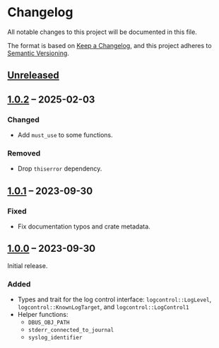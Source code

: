 # Changelog

All notable changes to this project will be documented in this file.

The format is based on [Keep a Changelog](https://keepachangelog.com/en/1.0.0/),
and this project adheres to [Semantic Versioning](https://semver.org/spec/v2.0.0.html).

## [Unreleased]

## [1.0.2] – 2025-02-03

### Changed
- Add `must_use` to some functions.

### Removed
- Drop `thiserror` dependency.

## [1.0.1] – 2023-09-30

### Fixed
- Fix documentation typos and crate metadata.

## [1.0.0] – 2023-09-30

Initial release.

### Added

- Types and trait for the log control interface: `logcontrol::LogLevel`, `logcontrol::KnownLogTarget`, and `logcontrol::LogControl1`
- Helper functions:
    - `DBUS_OBJ_PATH`
    - `stderr_connected_to_journal`
    - `syslog_identifier`

[Unreleased]: https://github.com/swsnr/logcontrol.rs/compare/logcontrol-v1.0.2...HEAD
[1.0.2]: https://github.com/swsnr/logcontrol.rs/compare/logcontrol-v1.0.1...logcontrol-v1.0.2
[1.0.1]: https://github.com/swsnr/logcontrol.rs/compare/logcontrol-v1.0.0...logcontrol-v1.0.1
[1.0.0]: https://github.com/swsnr/logcontrol.rs/releases/tag/logcontrol-v1.0.0

